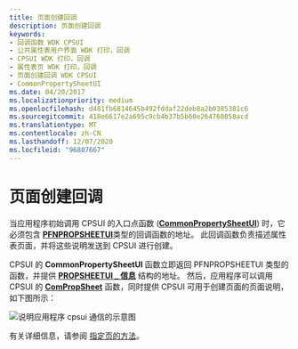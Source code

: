 ```yaml
---
title: 页面创建回调
description: 页面创建回调
keywords:
- 回调函数 WDK CPSUI
- 公共属性表用户界面 WDK 打印，回调
- CPSUI WDK 打印，回调
- 属性表页 WDK 打印，回调
- 页面创建回调 WDK CPSUI
- CommonPropertySheetUI
ms.date: 04/20/2017
ms.localizationpriority: medium
ms.openlocfilehash: d481fb6814645b492fddaf22deb8a2b0385381c6
ms.sourcegitcommit: 418e6617e2a695c9cb4b37b5b60e264760858acd
ms.translationtype: MT
ms.contentlocale: zh-CN
ms.lasthandoff: 12/07/2020
ms.locfileid: "96807667"
---
```

# <a name="page-creation-callbacks"></a>页面创建回调





当应用程序初始调用 CPSUI 的入口点函数 ([**CommonPropertySheetUI**](/windows-hardware/drivers/ddi/compstui/nf-compstui-commonpropertysheetuia)) 时，它必须包含 [**PFNPROPSHEETUI**](/windows-hardware/drivers/ddi/compstui/nc-compstui-pfnpropsheetui)类型的回调函数的地址。 此回调函数负责描述属性表页面，并将这些说明发送到 CPSUI 进行创建。

CPSUI 的 **CommonPropertySheetUI** 函数立即返回 PFNPROPSHEETUI 类型的函数，并提供 [**PROPSHEETUI \_ 信息**](/windows-hardware/drivers/ddi/compstui/ns-compstui-_propsheetui_info) 结构的地址。 然后，应用程序可以调用 CPSUI 的 [**ComPropSheet**](/windows-hardware/drivers/ddi/compstui/nc-compstui-pfncompropsheet) 函数，同时提供 CPSUI 可用于创建页面的页面说明，如下图所示：

![说明应用程序 cpsui 通信的示意图](images/comprop.png)

有关详细信息，请参阅 [指定页的方法](methods-for-specifying-pages.md)。

 

